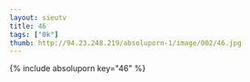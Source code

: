 ```yaml
--- 
layout: sieutv
title: 46
tags: ["0k"]
thumb: http://94.23.248.219/absoluporn-1/image/002/46.jpg
---
```

{% include absoluporn key="46" %} 
